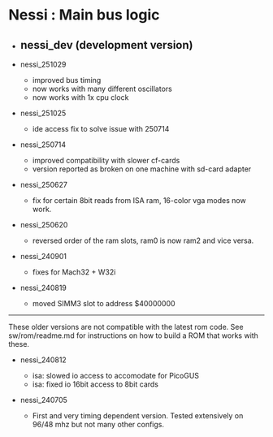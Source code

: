 
# Nessi : Main bus logic

- nessi_dev (development version)
    - 

- nessi_251029
    - improved bus timing
    - now works with many different oscillators
    - now works with 1x cpu clock

- nessi_251025
    - ide access fix to solve issue with 250714

- nessi_250714
    - improved compatibility with slower cf-cards
    - version reported as broken on one machine with sd-card adapter

- nessi_250627
    - fix for certain 8bit reads from ISA ram, 16-color vga modes now work.

- nessi_250620
    - reversed order of the ram slots, ram0 is now ram2 and vice versa.

- nessi_240901
    - fixes for Mach32 + W32i

- nessi_240819
    - moved SIMM3 slot to address $40000000

--------

These older versions are not compatible with the latest rom code.
See sw/rom/readme.md for instructions on how to build a ROM that works with these.

- nessi_240812
    - isa: slowed io access to accomodate for PicoGUS
    - isa: fixed io 16bit access to 8bit cards

- nessi_240705
    - First and very timing dependent version. Tested extensively on 96/48 mhz but not many other configs.
